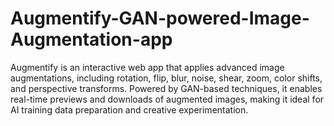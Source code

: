 # Augmentify-GAN-powered-Image-Augmentation-app
Augmentify is an interactive web app that applies advanced image augmentations, including rotation, flip, blur, noise, shear, zoom, color shifts, and perspective transforms. Powered by GAN-based techniques, it enables real-time previews and downloads of augmented images, making it ideal for AI training data preparation and creative experimentation.
